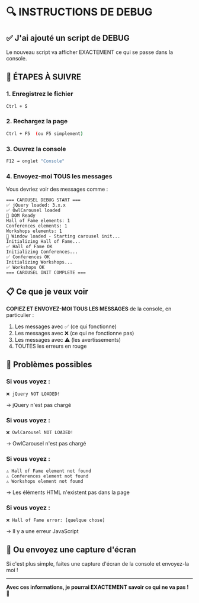 # 🔍 INSTRUCTIONS DE DEBUG

## ✅ J'ai ajouté un script de DEBUG

Le nouveau script va afficher EXACTEMENT ce qui se passe dans la console.

## 🚀 ÉTAPES À SUIVRE

### 1. Enregistrez le fichier
```bash
Ctrl + S
```

### 2. Rechargez la page
```bash
Ctrl + F5  (ou F5 simplement)
```

### 3. Ouvrez la console
```bash
F12 → onglet "Console"
```

### 4. Envoyez-moi TOUS les messages

Vous devriez voir des messages comme :
```
=== CAROUSEL DEBUG START ===
✅ jQuery loaded: 3.x.x
✅ OwlCarousel loaded
📄 DOM Ready
Hall of Fame elements: 1
Conferences elements: 1
Workshops elements: 1
🚀 Window loaded - Starting carousel init...
Initializing Hall of Fame...
✅ Hall of Fame OK
Initializing Conferences...
✅ Conferences OK
Initializing Workshops...
✅ Workshops OK
=== CAROUSEL INIT COMPLETE ===
```

## 📋 Ce que je veux voir

**COPIEZ ET ENVOYEZ-MOI TOUS LES MESSAGES** de la console, en particulier :

1. Les messages avec ✅ (ce qui fonctionne)
2. Les messages avec ❌ (ce qui ne fonctionne pas)
3. Les messages avec ⚠️ (les avertissements)
4. TOUTES les erreurs en rouge

## 🔴 Problèmes possibles

### Si vous voyez :
```
❌ jQuery NOT LOADED!
```
→ jQuery n'est pas chargé

### Si vous voyez :
```
❌ OwlCarousel NOT LOADED!
```
→ OwlCarousel n'est pas chargé

### Si vous voyez :
```
⚠️ Hall of Fame element not found
⚠️ Conferences element not found
⚠️ Workshops element not found
```
→ Les éléments HTML n'existent pas dans la page

### Si vous voyez :
```
❌ Hall of Fame error: [quelque chose]
```
→ Il y a une erreur JavaScript

## 📸 Ou envoyez une capture d'écran

Si c'est plus simple, faites une capture d'écran de la console et envoyez-la moi !

---

**Avec ces informations, je pourrai EXACTEMENT savoir ce qui ne va pas !** 🎯

